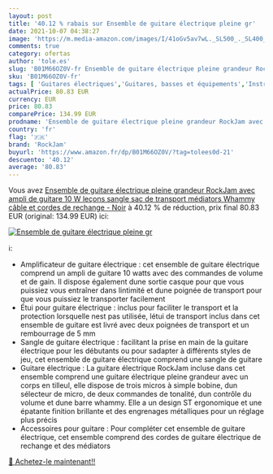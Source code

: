 ```yaml
---
layout: post
title: '40.12 % rabais sur Ensemble de guitare électrique pleine gr'
date: 2021-10-07 04:38:27
image: 'https://m.media-amazon.com/images/I/41oGv5av7wL._SL500_._SL400_.jpg'
comments: true
category: ofertas
author: 'tole.es'
slug: 'B01M66OZ0V-fr Ensemble de guitare électrique pleine grandeur RockJam...'
sku: 'B01M66OZ0V-fr'
tags: [ 'Guitares électriques','Guitares, basses et équipements','Instruments de musique','Instruments de musique et Sono','Kits de basse et guitare','Kits, basses et guitares','Packs guitare électrique','rockjam', ]
actualPrice: 80.83 EUR
currency: EUR
price: 80.83
comparePrice: 134.99 EUR
prodname: 'Ensemble de guitare électrique pleine grandeur RockJam avec ampli de guitare 10 W  leçons  sangle  sac de transport  médiators  Whammy  câble et cordes de rechange - Noir'
country: 'fr'
flag: '🇫🇷'
brand: 'RockJam'
buyurl: 'https://www.amazon.fr/dp/B01M66OZ0V/?tag=tolees0d-21'
descuento: '40.12'
average: '80.83'
---
```


Vous avez [Ensemble de guitare électrique pleine grandeur RockJam avec ampli de guitare 10 W  leçons  sangle  sac de transport  médiators  Whammy  câble et cordes de rechange - Noir](https://www.amazon.fr/dp/B01M66OZ0V/?tag=tolees0d-21)  à  40.12 % de réduction, prix final  80.83 EUR (original: 134.99 EUR) ici:

[![Ensemble de guitare électrique pleine gr](https://m.media-amazon.com/images/I/41oGv5av7wL._SL500_._SL400_.jpg)](https://www.amazon.fr/dp/B01M66OZ0V/?tag=tolees0d-21)

ℹ️:

- Amplificateur de guitare électrique : cet ensemble de guitare électrique comprend un ampli de guitare 10 watts avec des commandes de volume et de gain. Il dispose également dune sortie casque pour que vous puissiez vous entraîner dans lintimité et dune poignée de transport pour que vous puissiez le transporter facilement
- Étui pour guitare électrique : inclus pour faciliter le transport et la protection lorsquelle nest pas utilisée, létui de transport inclus dans cet ensemble de guitare est livré avec deux poignées de transport et un rembourrage de 5 mm
- Sangle de guitare électrique : facilitant la prise en main de la guitare électrique pour les débutants ou pour sadapter à différents styles de jeu, cet ensemble de guitare électrique comprend une sangle de guitare
- Guitare électrique : La guitare électrique RockJam incluse dans cet ensemble comprend une guitare électrique pleine grandeur avec un corps en tilleul, elle dispose de trois micros à simple bobine, dun sélecteur de micro, de deux commandes de tonalité, dun contrôle du volume et dune barre whammy. Elle a un design ST ergonomique et une épatante finition brillante et des engrenages métalliques pour un réglage plus précis
- Accessoires pour guitare : Pour compléter cet ensemble de guitare électrique, cet ensemble comprend des cordes de guitare électrique de rechange et des médiators

[🛒 Achetez-le maintenant!!](https://www.amazon.fr/dp/B01M66OZ0V/?tag=tolees0d-21)
